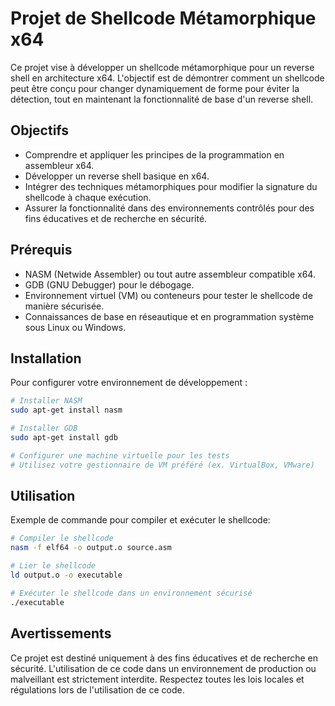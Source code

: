 # Projet de Shellcode Métamorphique x64

Ce projet vise à développer un shellcode métamorphique pour un reverse shell en architecture x64. L'objectif est de démontrer comment un shellcode peut être conçu pour changer dynamiquement de forme pour éviter la détection, tout en maintenant la fonctionnalité de base d'un reverse shell.

## Objectifs

- Comprendre et appliquer les principes de la programmation en assembleur x64.
- Développer un reverse shell basique en x64.
- Intégrer des techniques métamorphiques pour modifier la signature du shellcode à chaque exécution.
- Assurer la fonctionnalité dans des environnements contrôlés pour des fins éducatives et de recherche en sécurité.

## Prérequis

- NASM (Netwide Assembler) ou tout autre assembleur compatible x64.
- GDB (GNU Debugger) pour le débogage.
- Environnement virtuel (VM) ou conteneurs pour tester le shellcode de manière sécurisée.
- Connaissances de base en réseautique et en programmation système sous Linux ou Windows.

## Installation

Pour configurer votre environnement de développement :

```bash
# Installer NASM
sudo apt-get install nasm

# Installer GDB
sudo apt-get install gdb

# Configurer une machine virtuelle pour les tests
# Utilisez votre gestionnaire de VM préféré (ex. VirtualBox, VMware)
```

## Utilisation
Exemple de commande pour compiler et exécuter le shellcode:

```bash
# Compiler le shellcode
nasm -f elf64 -o output.o source.asm

# Lier le shellcode
ld output.o -o executable

# Exécuter le shellcode dans un environnement sécurisé
./executable
```

## Avertissements
Ce projet est destiné uniquement à des fins éducatives et de recherche en sécurité. L'utilisation de ce code dans un environnement de production ou malveillant est strictement interdite. Respectez toutes les lois locales et régulations lors de l'utilisation de ce code.
